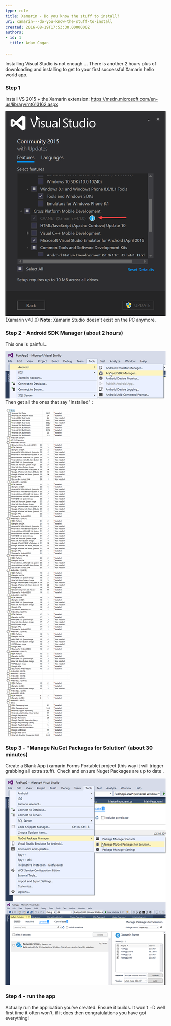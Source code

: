 ```yaml
---
type: rule
title: Xamarin - Do you know the stuff to install?
uri: xamarin---do-you-know-the-stuff-to-install
created: 2016-08-19T17:53:30.0000000Z
authors:
- id: 1
  title: Adam Cogan

---
```


Installing Visual Studio is not enough.... There is another 2 hours plus of downloading and installing to get to your first successful Xamarin hello world app.
 
### Step 1

Install VS 2015 + the Xamarin extension:  https://msdn.microsoft.com/en-us/library/mt613162.aspx
 
![You need "C#/.NET](xamarin-1.png)(Xamarin v4.1.0)
**Note:**  Xamarin Studio doesn't exist on the PC anymore.

### Step 2 - Android SDK Manager (about 2 hours)

This one is painful...
 
![](xamarin-2.png) 
Then get all the ones that say "Installed" :
 
![](xamarin-3.png) 
### Step 3 - "Manage NuGet Packages for Solution" (about 30 minutes)  


Create a Blank App (xamarin.Forms Portable) project (this way it will trigger grabbing all extra stuff).
Check and ensure Nuget Packages are up to date .
 
![](xamarin-4.png)  
![](xamarin-5.png) 
### Step 4 - run the app


Actually run the application you’ve created. Ensure it builds. It won't =D well first time it often won't, if it does then congratulations you have got everything!
